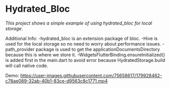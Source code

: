 # Hydrated_Bloc
_This project shows a simple example of using hydrated_bloc for local storage_.

Additional Info:
-hydrated_bloc is an extension package of bloc.
-Hive is used for the local storage so no need to worry about performance issues.
-path_provider package is used to get the applicationDocumentsDirectory because this is where we store it.
-WidgetsFlutterBinding.ensureInitialized() is added first in the main.dart to avoid error because HydratedStorage.build will call native code.

Demo:
https://user-images.githubusercontent.com/75658617/179928462-c78ae089-32ab-40b1-83ce-d9563c8c1771.mp4

